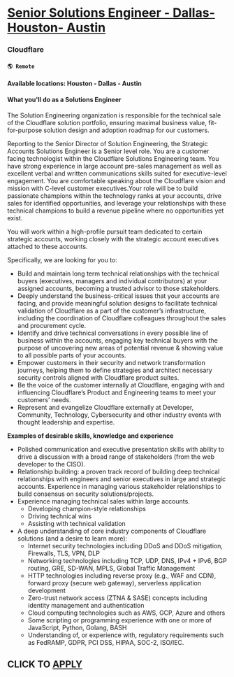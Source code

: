 # [Senior Solutions Engineer - Dallas- Houston- Austin](https://www.remotewlb.com/apply/senior-solutions-engineer-dallas-houston-austin)  
### Cloudflare  
#### `🌎 Remote`  

#### **Available locations: Houston - Dallas - Austin**

#### **What you'll do as a Solutions Engineer**

The Solution Engineering organization is responsible for the technical sale of the Cloudflare solution portfolio, ensuring maximal business value, fit-for-purpose solution design and adoption roadmap for our customers.

Reporting to the Senior Director of Solution Engineering, the Strategic Accounts Solutions Engineer is a Senior level role. You are a customer facing technologist within the Cloudflare Solutions Engineering team. You have strong experience in large account pre-sales management as well as excellent verbal and written communications skills suited for executive-level engagement. You are comfortable speaking about the Cloudflare vision and mission with C-level customer executives.Your role will be to build passionate champions within the technology ranks at your accounts, drive sales for identified opportunities, and leverage your relationships with these technical champions to build a revenue pipeline where no opportunities yet exist.

You will work within a high-profile pursuit team dedicated to certain strategic accounts, working closely with the strategic account executives attached to these accounts.

Specifically, we are looking for you to:

  * Build and maintain long term technical relationships with the technical buyers (executives, managers and individual contributors) at your assigned accounts, becoming a trusted advisor to those stakeholders.
  * Deeply understand the business-critical issues that your accounts are facing, and provide meaningful solution designs to facilitate technical validation of Cloudflare as a part of the customer’s infrastructure, including the coordination of Cloudflare colleagues throughout the sales and procurement cycle.
  * Identify and drive technical conversations in every possible line of business within the accounts, engaging key technical buyers with the purpose of uncovering new areas of potential revenue & showing value to all possible parts of your accounts.
  * Empower customers in their security and network transformation journeys, helping them to define strategies and architect necessary security controls aligned with Cloudflare product suites.
  * Be the voice of the customer internally at Cloudflare, engaging with and influencing Cloudflare’s Product and Engineering teams to meet your customers’ needs.
  * Represent and evangelize Cloudflare externally at Developer, Community, Technology, Cybersecurity and other industry events with thought leadership and expertise.

**Examples of desirable skills, knowledge and experience**

  * Polished communication and executive presentation skills with ability to drive a discussion with a broad range of stakeholders (from the web developer to the CISO).
  * Relationship building: a proven track record of building deep technical relationships with engineers and senior executives in large and strategic accounts. Experience in managing various stakeholder relationships to build consensus on security solutions/projects.
  * Experience managing technical sales within large accounts.
    * Developing champion-style relationships
    * Driving technical wins
    * Assisting with technical validation
  * A deep understanding of core industry components of Cloudflare solutions (and a desire to learn more):
    * Internet security technologies including DDoS and DDoS mitigation, Firewalls, TLS, VPN, DLP
    * Networking technologies including TCP, UDP, DNS, IPv4 + IPv6, BGP routing, GRE, SD-WAN, MPLS, Global Traffic Management
    * HTTP technologies including reverse proxy (e.g., WAF and CDN), forward proxy (secure web gateway), serverless application development
    * Zero-trust network access (ZTNA & SASE) concepts including identity management and authentication
    * Cloud computing technologies such as AWS, GCP, Azure and others
    * Some scripting or programming experience with one or more of JavaScript, Python, Golang, BASH
    * Understanding of, or experience with, regulatory requirements such as FedRAMP, GDPR, PCI DSS, HIPAA, SOC-2, ISO/IEC.

  
## CLICK TO [APPLY](https://www.remotewlb.com/apply/senior-solutions-engineer-dallas-houston-austin)

